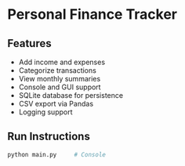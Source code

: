 # Personal Finance Tracker

## Features

- Add income and expenses
- Categorize transactions
- View monthly summaries
- Console and GUI support
- SQLite database for persistence
- CSV export via Pandas
- Logging support

## Run Instructions

```bash
python main.py     # Console

